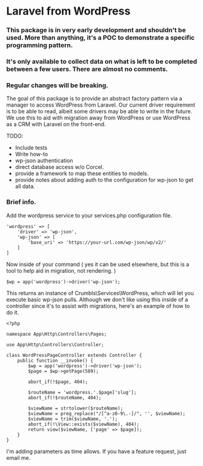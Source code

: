 # Laravel from WordPress

### This package is in very early development and shouldn't be used.   More than anything, it's a POC to demonstrate a specific programming pattern.
### It's only available to collect data on what is left to be completed between a few users. There are almost no comments.
### Regular changes will be breaking.

The goal of this package is to provide an abstract factory pattern via a manager to access WordPress from Laravel. Our
current driver requirement is to be able to read, albeit some drivers may be able to write in the future. We use this
to aid with migration away from WordPress or use WordPress as a CRM with Laravel on the front-end.

TODO:
* Include tests
* Write how-to
* wp-json authentication
* direct database access w/o Corcel.
* provide a framework to map these entities to models.
* provide notes about adding auth to the configuration for wp-json to get all data.

### Brief info.

Add the wordpress service to your services.php configuration file.
```
'wordpress' => [
    'driver' => 'wp-json',
	'wp-json' => [
		'base_uri' => 'https://your-url.com/wp-json/wp/v2/'
	]
]
````
Now inside of your command ( yes it can be used elsewhere, but this is a tool to help aid in migration, not rendering. )
```
$wp = app('wordpress')->driver('wp-json');
```

This returns an instance of Crumbls\Services\WordPress, which will let you execute basic wp-json pulls.  Although we don't
like using this inside of a controller since it's to assist with migrations, here's an example of how to do it.

```
<?php

namespace App\Http\Controllers\Pages;

use App\Http\Controllers\Controller;

class WordPressPageController extends Controller {
	public function __invoke() {
		$wp = app('wordpress')->driver('wp-json');
		$page = $wp->getPage(589);

		abort_if(!$page, 404);

		$routeName = 'wordpress.'.$page['slug'];
		abort_if(!$routeName, 404);

		$viewName = strtolower($routeName);
		$viewName = preg_replace("/[^a-z0-9\.-]/", '', $viewName);
		$viewName = trim($viewName, '.');
		abort_if(!\View::exists($viewName), 404);
		return view($viewName, ['page' => $page]);
	}
}
```

I'm adding parameters 
as time allows.  If you have a feature request, just email me.